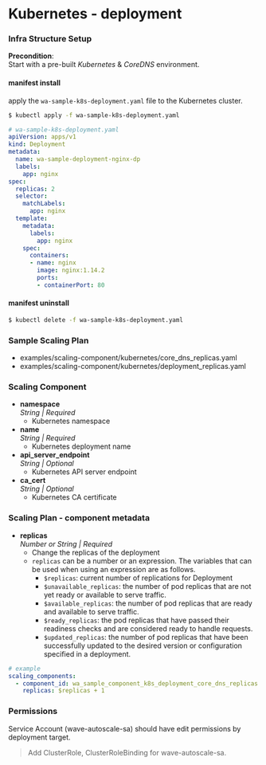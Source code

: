 # Kubernetes - deployment

### Infra Structure Setup
**Precondition**:  
Start with a pre-built *Kubernetes* & *CoreDNS* environment.  

#### manifest install
apply the `wa-sample-k8s-deployment.yaml` file to the Kubernetes cluster.
```bash
$ kubectl apply -f wa-sample-k8s-deployment.yaml
```
```yaml
# wa-sample-k8s-deployment.yaml
apiVersion: apps/v1
kind: Deployment
metadata:
  name: wa-sample-deployment-nginx-dp
  labels:
    app: nginx
spec:
  replicas: 2
  selector:
    matchLabels:
      app: nginx
  template:
    metadata:
      labels:
        app: nginx
    spec:
      containers:
      - name: nginx
        image: nginx:1.14.2
        ports:
        - containerPort: 80
```

#### manifest uninstall
```bash
$ kubectl delete -f wa-sample-k8s-deployment.yaml
```

### Sample Scaling Plan
- examples/scaling-component/kubernetes/core_dns_replicas.yaml
- examples/scaling-component/kubernetes/deployment_replicas.yaml


### Scaling Component
- **namespace**  
  *String | Required*
  - Kubernetes namespace
- **name**  
  *String | Required*
  - Kubernetes deployment name
- **api_server_endpoint**  
  *String | Optional*
  - Kubernetes API server endpoint
- **ca_cert**  
  *String | Optional*
  - Kubernetes CA certificate


### Scaling Plan - component metadata
- **replicas**  
  *Number or String | Required*
  - Change the replicas of the deployment
  - `replicas` can be a number or an expression. The variables that can be used when using an expression are as follows.
    - `$replicas`: current number of replications for Deployment
    - `$unavailable_replicas`: the number of pod replicas that are not yet ready or available to serve traffic.
    - `$available_replicas`: the number of pod replicas that are ready and available to serve traffic.
    - `$ready_replicas`: the pod replicas that have passed their readiness checks and are considered ready to handle requests.
    - `$updated_replicas`: the number of pod replicas that have been successfully updated to the desired version or configuration specified in a deployment.

```yaml
# example
scaling_components:
  - component_id: wa_sample_component_k8s_deployment_core_dns_replicas
    replicas: $replicas + 1
```


### Permissions
Service Account (wave-autoscale-sa) should have edit permissions by deployment target.  
> Add ClusterRole, ClusterRoleBinding for wave-autoscale-sa.

